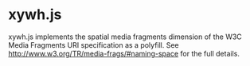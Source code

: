 xywh.js
=======

xywh.js implements the spatial media fragments dimension of the W3C Media Fragments URI specification as a polyfill. See http://www.w3.org/TR/media-frags/#naming-space for the full details.